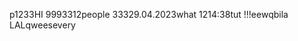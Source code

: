p1233HI
    9993312people
         33329.04.2023what
         1214:38tut
    !!!eewqbila
LALqweesevery

